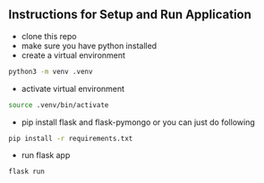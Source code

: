 ## Instructions for Setup and Run Application
- clone this repo
- make sure you have python installed 
- create a virtual environment
```bash
python3 -m venv .venv
```
- activate virtual environment
```bash
source .venv/bin/activate
```

- pip install flask and flask-pymongo or you can just do following
```bash
pip install -r requirements.txt 
```
- run flask app
```bash
flask run
```

